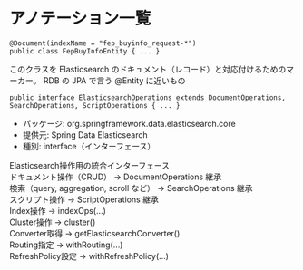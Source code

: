 # アノテーション一覧
```
@Document(indexName = "fep_buyinfo_request-*")
public class FepBuyInfoEntity { ... }
```
このクラスを Elasticsearch のドキュメント（レコード）と対応付けるためのマーカー。
RDB の JPA で言う @Entity に近いもの


```
public interface ElasticsearchOperations extends DocumentOperations, SearchOperations, ScriptOperations { ... }
```
 - パッケージ: org.springframework.data.elasticsearch.core  
 - 提供元: Spring Data Elasticsearch  
 - 種別: interface（インターフェース） 

Elasticsearch操作用の統合インターフェース  
ドキュメント操作（CRUD） → DocumentOperations 継承  
検索（query, aggregation, scroll など） → SearchOperations 継承  
スクリプト操作 → ScriptOperations 継承  
Index操作 → indexOps(...)  
Cluster操作 → cluster()  
Converter取得 → getElasticsearchConverter()  
Routing指定 → withRouting(...)  
RefreshPolicy設定 → withRefreshPolicy(...)  
